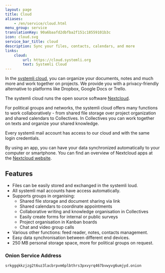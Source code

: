 ```yaml
---
layout: page
title: Cloud
aliases:
    - /en/service/cloud.html
menu_group: service
translationKey: 90a6baafd2dbfba2f151c18559101b3c
icon: cloud.svg
service_bar_title: cloud
description: Sync your files, contacts, calendars, and more
links:
    cloud:
        url: https://cloud.systemli.org
        text: Systemli Cloud
---
```

In the [systemli cloud](https://cloud.systemli.org/), you can organize your documents, notes and much more and work together on projects. We provide you with a privacy-friendly alternative to platforms like Dropbox, Google Docs or Trello.

The systemli cloud runs the open source software [Nextcloud](https://nextcloud.com/).

For political groups and networks, the systemli cloud offers many functions to work collaboratively - from shared file storage over project organization and shared calendars to Collectives. In Collectives you can work together on texts and organize your shared knowledge.

Every systemli mail account has access to our cloud and with the same login credentials.

By using an app, you can have your data synchronized automatically to your computer or smartphone. You can find an overview of Nextcloud apps at the [Nextcloud website](https://nextcloud.com/install/).

## Features

* Files can be easily stored and exchanged in the systemli loud.
* All systemli mail accounts have access automatically.
* Supports groups in organising:
  * Shared file storage and document sharing via link
  * Shared calendars to coordinate appointments
  * Collaborative writing and knowledge organisation in Collectives
  * Easily create forms for internal or public surveys
  * Project organisation in Kanban boards
  * Chat and video group calls
* Various other functions: feed reader, notes, contacts management.
* Easy data synchronisation between different end devices.
* 250 MB personal storage space, more for political groups on request.

### Onion Service Address

```
srkggqkkzjzg2t6uz3lacbrpvm6plbthrs3pxvyrq467bvwyvg6umjyd.onion
```
